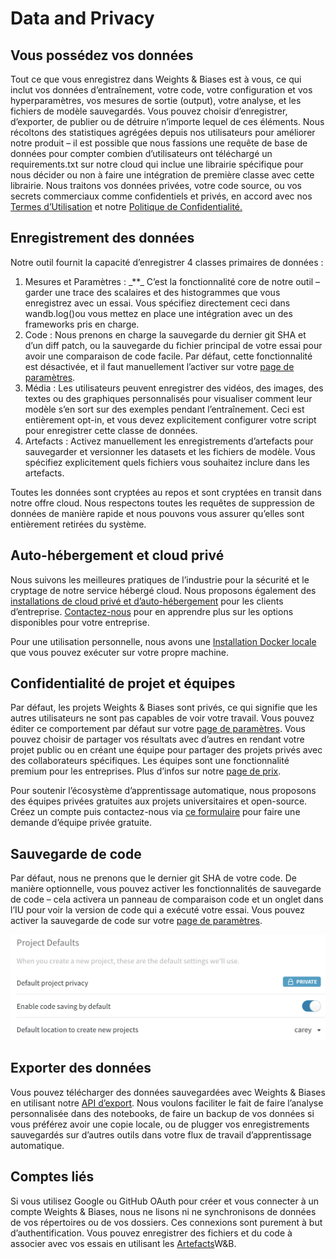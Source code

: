 # Data and Privacy

## Vous possédez vos données

Tout ce que vous enregistrez dans Weights & Biases est à vous, ce qui inclut vos données d’entraînement, votre code, votre configuration et vos hyperparamètres, vos mesures de sortie \(output\), votre analyse, et les fichiers de modèle sauvegardés. Vous pouvez choisir d’enregistrer, d’exporter, de publier ou de détruire n’importe lequel de ces éléments. Nous récoltons des statistiques agrégées depuis nos utilisateurs pour améliorer notre produit – il est possible que nous fassions une requête de base de données pour compter combien d’utilisateurs ont téléchargé un requirements.txt sur notre cloud qui inclue une librairie spécifique pour nous décider ou non à faire une intégration de première classe avec cette librairie. Nous traitons vos données privées, votre code source, ou vos secrets commerciaux comme confidentiels et privés, en accord avec nos [Termes d’Utilisation](https://www.wandb.com/terms) et notre [Politique de Confidentialité.](https://www.wandb.com/privacy)‌

## Enregistrement des données

Notre outil fournit la capacité d’enregistrer 4 classes primaires de données :

1. Mesures et Paramètres : \_\*\*\_ C’est la fonctionnalité core de notre outil – garder une trace des scalaires et des histogrammes que vous enregistrez avec un essai. Vous spécifiez directement ceci dans wandb.log\(\)ou vous mettez en place une intégration avec un des frameworks pris en charge.
2.  Code : Nous prenons en charge la sauvegarde du dernier git SHA et d’un diff patch, ou la sauvegarde du fichier principal de votre essai pour avoir une comparaison de code facile. Par défaut, cette fonctionnalité est désactivée, et il faut manuellement l’activer sur votre [page de paramètres](https://app.wandb.ai/settings).
3. Média : Les utilisateurs peuvent enregistrer des vidéos, des images, des textes ou des graphiques personnalisés pour visualiser comment leur modèle s’en sort sur des exemples pendant l’entraînement. Ceci est entièrement opt-in, et vous devez explicitement configurer votre script pour enregistrer cette classe de données.
4. Artefacts : Activez manuellement les enregistrements d’artefacts pour sauvegarder et versionner les datasets et les fichiers de modèle. Vous spécifiez explicitement quels fichiers vous souhaitez inclure dans les artefacts.

Toutes les données sont cryptées au repos et sont cryptées en transit dans notre offre cloud. Nous respectons toutes les requêtes de suppression de données de manière rapide et nous pouvons vous assurer qu’elles sont entièrement retirées du système.

## Auto-hébergement et cloud privé

Nous suivons les meilleures pratiques de l’industrie pour la sécurité et le cryptage de notre service hébergé cloud. Nous proposons également des [installations de cloud privé et d’auto-hébergement](https://docs.wandb.ai/self-hosted) pour les clients d’entreprise. [Contactez-nous](https://docs.wandb.ai/company/getting-help) pour en apprendre plus sur les options disponibles pour votre entreprise.

Pour une utilisation personnelle, nous avons une [Installation Docker locale](https://docs.wandb.ai/self-hosted/local) que vous pouvez exécuter sur votre propre machine.‌

## Confidentialité de projet et équipes

Par défaut, les projets Weights & Biases sont privés, ce qui signifie que les autres utilisateurs ne sont pas capables de voir votre travail. Vous pouvez éditer ce comportement par défaut sur votre [page de paramètres](https://app.wandb.ai/settings). Vous pouvez choisir de partager vos résultats avec d’autres en rendant votre projet public ou en créant une équipe pour partager des projets privés avec des collaborateurs spécifiques. Les équipes sont une fonctionnalité premium pour les entreprises. Plus d’infos sur notre [page de prix](https://www.wandb.com/pricing).

Pour soutenir l’écosystème d’apprentissage automatique, nous proposons des équipes privées gratuites aux projets universitaires et open-source. Créez un compte puis contactez-nous via [ce formulaire](https://www.wandb.com/academic) pour faire une demande d’équipe privée gratuite.

## Sauvegarde de code

 Par défaut, nous ne prenons que le dernier git SHA de votre code. De manière optionnelle, vous pouvez activer les fonctionnalités de sauvegarde de code – cela activera un panneau de comparaison code et un onglet dans l’IU pour voir la version de code qui a exécuté votre essai. Vous pouvez activer la sauvegarde de code sur votre [page de paramètres](https://app.wandb.ai/settings).

![](../.gitbook/assets/project-defaults.png)

##  Exporter des données

Vous pouvez télécharger des données sauvegardées avec Weights & Biases en utilisant notre [API d’export](https://docs.wandb.ai/ref/export-api). Nous voulons faciliter le fait de faire l’analyse personnalisée dans des notebooks, de faire un backup de vos données si vous préférez avoir une copie locale, ou de plugger vos enregistrements sauvegardés sur d’autres outils dans votre flux de travail d’apprentissage automatique.

##  Comptes liés

Si vous utilisez Google ou GitHub OAuth pour créer et vous connecter à un compte Weights & Biases, nous ne lisons ni ne synchronisons de données de vos répertoires ou de vos dossiers. Ces connexions sont purement à but d’authentification. Vous pouvez enregistrer des fichiers et du code à associer avec vos essais en utilisant les [Artefacts](https://docs.wandb.ai/artifacts)W&B.

